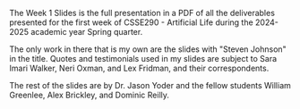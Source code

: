 The Week 1 Slides is the full presentation in a PDF of all the deliverables presented for the first week of CSSE290 - Artificial Life during the 2024-2025 academic year Spring quarter.

The only work in there that is my own are the slides with "Steven Johnson" in the title. Quotes and testimonials used in my slides are subject to Sara Imari Walker, Neri Oxman, and Lex Fridman, and their correspondents. 

The rest of the slides are by Dr. Jason Yoder and the fellow students William Greenlee, Alex Brickley, and Dominic Reilly.